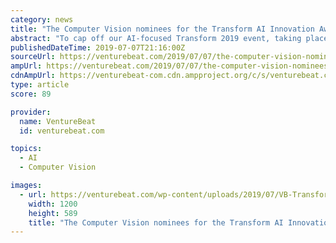 ```yaml
---
category: news
title: "The Computer Vision nominees for the Transform AI Innovation Awards"
abstract: "To cap off our AI-focused Transform 2019 event, taking place July 10-11 in San Francisco, VentureBeat will recognize and award emergent, compelling, and influential work in AI through the ..."
publishedDateTime: 2019-07-07T21:16:00Z
sourceUrl: https://venturebeat.com/2019/07/07/the-computer-vision-nominees-for-the-transform-ai-innovation-awards/
ampUrl: https://venturebeat.com/2019/07/07/the-computer-vision-nominees-for-the-transform-ai-innovation-awards/amp/
cdnAmpUrl: https://venturebeat-com.cdn.ampproject.org/c/s/venturebeat.com/2019/07/07/the-computer-vision-nominees-for-the-transform-ai-innovation-awards/amp/
type: article
score: 89

provider:
  name: VentureBeat
  id: venturebeat.com

topics:
  - AI
  - Computer Vision

images:
  - url: https://venturebeat.com/wp-content/uploads/2019/07/VB-Transform-AI-Innovation-Awards-header.jpg?w=1200&#038;strip=all
    width: 1200
    height: 589
    title: "The Computer Vision nominees for the Transform AI Innovation Awards"
---
```

